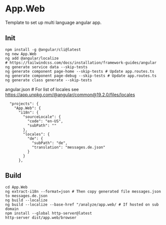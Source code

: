 # App.Web
Template to set up multi language angular app.

## Init
```
npm install -g @angular/cli@latest
ng new App.Web
ng add @angular/localize
# https://tailwindcss.com/docs/installation/framework-guides/angular
ng generate service data --skip-tests
ng generate component page-home --skip-tests # Update app.routes.ts
ng generate component page-debug --skip-tests # Update app.routes.ts
ng generate class generate --skip-tests
```

angular.json # For list of locales see https://app.unpkg.com/@angular/common@19.2.0/files/locales
```
  "projects": {
    "App.Web": {
      "i18n": {
        "sourceLocale": {
          "code": "en-US",
          "subPath": ""
        },
        "locales": {
          "de": {
            "subPath": "de",
            "translation": "messages.de.json"
          }
        }
      },
```

## Build

```
cd App.Web
ng extract-i18n --format=json # Then copy generated file messages.json to messages.de.json
ng build --localize
ng build --localize --base-href "/analyze/app.web/ # If hosted on sub domain
npm install --global http-server@latest
http-server dist/app.web/browser
```
